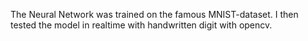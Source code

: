The Neural Network was trained on the famous MNIST-dataset.
I then tested the model in realtime with handwritten digit  with opencv.





